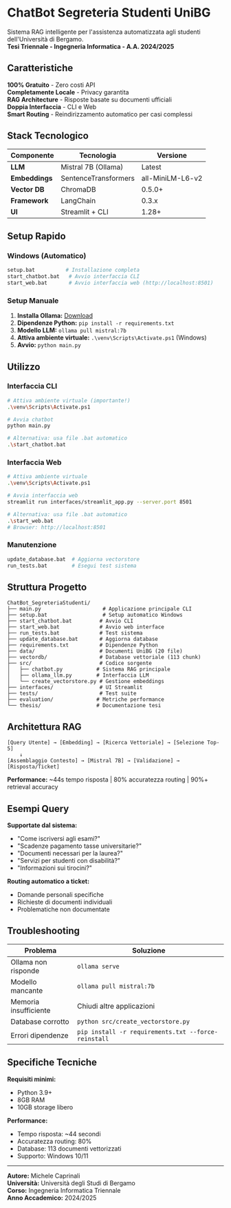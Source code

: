 # ChatBot Segreteria Studenti UniBG

Sistema RAG intelligente per l'assistenza automatizzata agli studenti dell'Università di Bergamo.  
**Tesi Triennale - Ingegneria Informatica - A.A. 2024/2025**

## Caratteristiche

**100% Gratuito** - Zero costi API  
**Completamente Locale** - Privacy garantita  
**RAG Architecture** - Risposte basate su documenti ufficiali  
**Doppia Interfaccia** - CLI e Web  
**Smart Routing** - Reindirizzamento automatico per casi complessi

## Stack Tecnologico

| Componente | Tecnologia | Versione |
|------------|------------|----------|
| **LLM** | Mistral 7B (Ollama) | Latest |
| **Embeddings** | SentenceTransformers | all-MiniLM-L6-v2 |
| **Vector DB** | ChromaDB | 0.5.0+ |
| **Framework** | LangChain | 0.3.x |
| **UI** | Streamlit + CLI | 1.28+ |

## Setup Rapido

### Windows (Automatico)
```bash
setup.bat          # Installazione completa
start_chatbot.bat   # Avvio interfaccia CLI
start_web.bat       # Avvio interfaccia web (http://localhost:8501)
```

### Setup Manuale
1. **Installa Ollama:** [Download](https://ollama.ai/download)
2. **Dipendenze Python:** `pip install -r requirements.txt`
3. **Modello LLM:** `ollama pull mistral:7b`
4. **Attiva ambiente virtuale:** `.\venv\Scripts\Activate.ps1` (Windows)
5. **Avvio:** `python main.py`

## Utilizzo

### Interfaccia CLI
```bash
# Attiva ambiente virtuale (importante!)
.\venv\Scripts\Activate.ps1

# Avvia chatbot
python main.py

# Alternativa: usa file .bat automatico
.\start_chatbot.bat
```

### Interfaccia Web
```bash
# Attiva ambiente virtuale
.\venv\Scripts\Activate.ps1

# Avvia interfaccia web
streamlit run interfaces/streamlit_app.py --server.port 8501

# Alternativa: usa file .bat automatico
.\start_web.bat
# Browser: http://localhost:8501
```

### Manutenzione
```bash
update_database.bat  # Aggiorna vectorstore
run_tests.bat        # Esegui test sistema
```

## Struttura Progetto

```
ChatBot_SegreteriaStudenti/
├── main.py                    # Applicazione principale CLI
├── setup.bat                  # Setup automatico Windows
├── start_chatbot.bat         # Avvio CLI
├── start_web.bat             # Avvio web interface
├── run_tests.bat             # Test sistema
├── update_database.bat       # Aggiorna database
├── requirements.txt          # Dipendenze Python
├── data/                     # Documenti UniBG (20 file)
├── vectordb/                 # Database vettoriale (113 chunk)
├── src/                      # Codice sorgente
│   ├── chatbot.py           # Sistema RAG principale
│   ├── ollama_llm.py        # Interfaccia LLM
│   └── create_vectorstore.py # Gestione embeddings
├── interfaces/               # UI Streamlit
├── tests/                    # Test suite
├── evaluation/              # Metriche performance
└── thesis/                  # Documentazione tesi
```

## Architettura RAG

```
[Query Utente] → [Embedding] → [Ricerca Vettoriale] → [Selezione Top-5] 
    ↓
[Assemblaggio Contesto] → [Mistral 7B] → [Validazione] → [Risposta/Ticket]
```

**Performance:** ~44s tempo risposta | 80% accuratezza routing | 90%+ retrieval accuracy

## Esempi Query

**Supportate dal sistema:**
- "Come iscriversi agli esami?"
- "Scadenze pagamento tasse universitarie?"
- "Documenti necessari per la laurea?"
- "Servizi per studenti con disabilità?"
- "Informazioni sui tirocini?"

**Routing automatico a ticket:**
- Domande personali specifiche
- Richieste di documenti individuali
- Problematiche non documentate

## Troubleshooting

| Problema | Soluzione |
|----------|-----------|
| Ollama non risponde | `ollama serve` |
| Modello mancante | `ollama pull mistral:7b` |
| Memoria insufficiente | Chiudi altre applicazioni |
| Database corrotto | `python src/create_vectorstore.py` |
| Errori dipendenze | `pip install -r requirements.txt --force-reinstall` |

## Specifiche Tecniche

**Requisiti minimi:**
- Python 3.9+
- 8GB RAM
- 10GB storage libero

**Performance:**
- Tempo risposta: ~44 secondi
- Accuratezza routing: 80%
- Database: 113 documenti vettorizzati
- Supporto: Windows 10/11

---

**Autore:** Michele Caprinali  
**Università:** Università degli Studi di Bergamo  
**Corso:** Ingegneria Informatica Triennale  
**Anno Accademico:** 2024/2025
